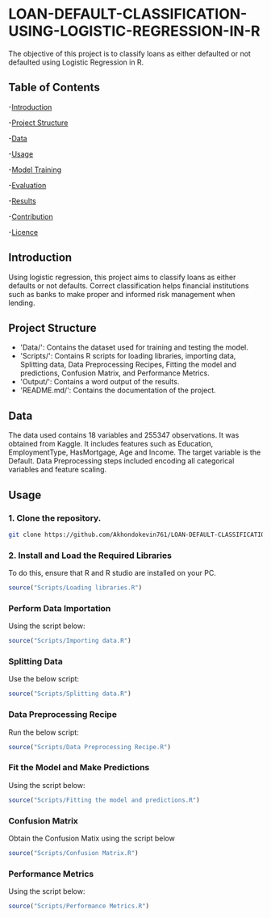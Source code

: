 # LOAN-DEFAULT-CLASSIFICATION-USING-LOGISTIC-REGRESSION-IN-R
The objective of this project is to classify loans as either defaulted or not defaulted using Logistic Regression in R.

## Table of Contents

-[Introduction](#Introduction)

-[Project Structure](#Project-Structure)

-[Data](#Data)

-[Usage](#Usage)

-[Model Training](#Model-Training)

-[Evaluation](#Evaluation)

-[Results](#Results)

-[Contribution](#Contribution)

-[Licence](#Licene)

## Introduction

Using logistic regression, this project aims to classify loans as either defaults or not defaults. Correct classification helps financial institutions such as banks to make proper and informed risk management when lending.

## Project Structure

- 'Data/': Contains the dataset used for training and testing the model.
- 'Scripts/': Contains R scripts for loading libraries, importing data, Splitting data, Data Preprocessing Recipes, Fitting the model and predictions, Confusion Matrix, and Performance Metrics.
- 'Output/': Contains a word output of the results.
- 'README.md/': Contains the documentation of the project.

## Data

The data used contains 18 variables and 255347 observations. It was obtained from Kaggle. It includes features such as Education, EmploymentType, HasMortgage, Age and Income. The target variable is the Default. Data Preprocessing steps included encoding all categorical variables and feature scaling.

## Usage

### 1. Clone the repository.

```bash
git clone https://github.com/Akhondokevin761/LOAN-DEFAULT-CLASSIFICATION-USING-LOGISTIC-REGRESSION-IN-R.git
```

### 2. Install and Load the Required Libraries

To do this, ensure that R and R studio are installed on your PC.

```R
source("Scripts/Loading libraries.R")
```

### Perform Data Importation

Using the script below:
```R
source("Scripts/Importing data.R")
```

### Splitting Data

Use the below script:

```R
source("Scripts/Splitting data.R")
```

### Data Preprocessing Recipe

Run the below script:

```R
source("Scripts/Data Preprocessing Recipe.R")
```

### Fit the Model and Make Predictions

Using the script below:

```R
source("Scripts/Fitting the model and predictions.R")
```

### Confusion Matrix

Obtain the Confusion Matix using the script below

```R
source("Scripts/Confusion Matrix.R")
```

### Performance Metrics

Using the script below:

```R
source("Scripts/Performance Metrics.R")
```





